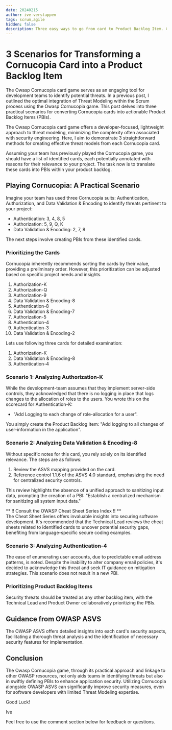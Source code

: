 ```yaml
---
date: 20240215
author: ive-verstappen
tags: scrum,agile
hidden: false
description: Three easy ways to go from card to Product Backlog Item. Cornucopia is aimed at the developer, not the security engineer. Therefore, we feel that there should be an easy way to go from identifying a threat or vulnerabiltiy to a Product Backlog Item.
---
```

# 3 Scenarios for Transforming a Cornucopia Card into a Product Backlog Item

The Owasp Cornucopia card game serves as an engaging tool for development teams to identify potential threats. In a previous post, I outlined the optimal integration of Threat Modeling within the Scrum process using the Owasp Cornucopia game. This post delves into three practical scenarios for converting Cornucopia cards into actionable Product Backlog Items (PBIs).

The Owasp Cornucopia card game offers a developer-focused, lightweight approach to threat modeling, minimizing the complexity often associated with security engineering. Here, I aim to demonstrate 3 straightforward methods for creating effective threat models from each Cornucopia card.

Assuming your team has previously played the Cornucopia game, you should have a list of identified cards, each potentially annotated with reasons for their relevance to your project. The task now is to translate these cards into PBIs within your product backlog.

## Playing Cornucopia: A Practical Scenario

Imagine your team has used three Cornucopia suits: Authentication, Authorization, and Data Validation & Encoding to identify threats pertinent to your project:

- Authentication: 3, 4, 8, 5
- Authorization: 5, 9, Q, K
- Data Validation & Encoding: 2, 7, 8

The next steps involve creating PBIs from these identified cards.

### Prioritizing the Cards

Cornucopia inherently recommends sorting the cards by their value, providing a preliminary order. However, this prioritization can be adjusted based on specific project needs and insights.

1. Authorization-K
2. Authorization-Q
3. Authorization-9
4. Data Validation & Encoding-8
5. Authentication-8
6. Data Validation & Encoding-7
7. Authorization-5
8. Authentication-4
9. Authentication-3
10. Data Validation & Encoding-2

Lets use following three cards for detailed examination:

1. Authorization-K
2. Data Validation & Encoding-8
3. Authentication-4

### Scenario 1: Analyzing Authorization-K

While the development-team assumes that they implement server-side controls, they acknowledged that there is no logging in place that logs changes to the allocation of roles to the users.  You wrote this on the scorecard for Authentication-K:
- "Add Logging to each change of role-allocation for a user".

You simply create the Product Backlog Item: "Add logging to all changes of user-information in the application".

### Scenario 2: Analyzing Data Validation & Encoding-8

Without specific notes for this card, you rely solely on its identified relevance. The steps are as follows:

1. Review the ASVS mapping provided on the card.
2. Reference control 1.1.6 of the ASVS 4.0 standard, emphasizing the need for centralized security controls.

This review highlights the absence of a unified approach to sanitizing input data, prompting the creation of a PBI: "Establish a centralized mechanism for sanitizing all system input data."

** !! Consult the OWASP Cheat Sheet Series Index !! **  
The Cheat Sheet Series offers invaluable insights into securing software development. It's recommended that the Technical Lead reviews the cheat sheets related to identified cards to uncover potential security gaps, benefiting from language-specific secure coding examples.

### Scenario 3: Analyzing Authentication-4

The ease of enumerating user accounts, due to predictable email address patterns, is noted. Despite the inability to alter company email policies, it's decided to acknowledge this threat and seek IT guidance on mitigation strategies. This scenario does not result in a new PBI.

### Prioritizing Product Backlog Items

Security threats should be treated as any other backlog item, with the Technical Lead and Product Owner collaboratively prioritizing the PBIs.

## Guidance from OWASP ASVS

The OWASP ASVS offers detailed insights into each card's security aspects, facilitating a thorough threat analysis and the identification of necessary security features for implementation.

## Conclusion

The Owasp Cornucopia game, through its practical approach and linkage to other OWASP resources, not only aids teams in identifying threats but also in swiftly defining PBIs to enhance application security. Utilizing Cornucopia alongside OWASP ASVS can significantly improve security measures, even for software developers with limited Threat Modeling expertise.

Good Luck!

Ive

Feel free to use the comment section below for feedback or questions.
